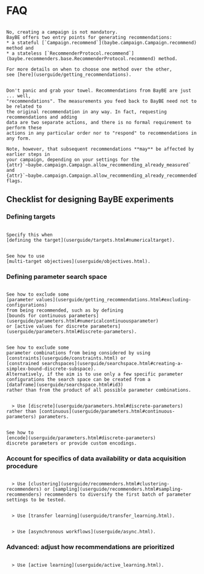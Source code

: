 # FAQ

```{dropdown} Do I need to create a campaign to get recommendations?

No, creating a campaign is not mandatory.
BayBE offers two entry points for generating recommendations:
* a stateful [`Campaign.recommend`](baybe.campaign.Campaign.recommend) method and 
* a stateless [`RecommenderProtocol.recommend`](baybe.recommenders.base.RecommenderProtocol.recommend) method.

For more details on when to choose one method over the other,
see [here](userguide/getting_recommendations).
```

```{dropdown} BayBE recommends A but experimentalists do B. What now?

Don't panic and grab your towel. Recommendations from BayBE are just ... well,
"recommendations". The measurements you feed back to BayBE need not to be related to
the original recommendation in any way. In fact, requesting recommendations and adding
data are two separate actions, and there is no formal requirement to perform these
actions in any particular order nor to "respond" to recommendations in any form.

Note, however, that subsequent recommendations **may** be affected by earlier steps in
your campaign, depending on your settings for the
{attr}`~baybe.campaign.Campaign.allow_recommending_already_measured` and
{attr}`~baybe.campaign.Campaign.allow_recommending_already_recommended` flags.
```

## Checklist for designing BayBE experiments

### Defining targets

```{dropdown} Should be target value maximized rather than minimized or matched to specific value?

Specify this when
[defining the target](userguide/targets.html#numericaltarget).
```

```{dropdown} Should be multiple target optimized simultaneously?

See how to use 
[multi-target objectives](userguide/objectives.html).
```

### Defining parameter search space

```{dropdown} Are only some parameter values of interest/possible?

See how to exclude some 
[parameter values](userguide/getting_recommendations.html#excluding-configurations) 
from being recommended, such as by defining
[bounds for continuous parameters](userguide/parameters.html#numericalcontinuousparameter)
or [active values for discrete parameters](userguide/parameters.html#discrete-parameters).
```

```{dropdown} Are only some parameter combinations of interest/possible?

See how to exclude some 
parameter combinations from being considered by using 
[constraints](userguide/constraints.html) or
[constrained searchspaces](userguide/searchspace.html#creating-a-simplex-bound-discrete-subspace).
Alternatively, if the aim is to use only a few specific parameter configurations the search space can be created from a 
[dataframe](userguide/searchspace.html#id3) 
rather than from the product of all possible parameter combinations.
```

```{dropdown} Are some parameters non-numeric or allow only discrete numbers?

  > Use [discrete](userguide/parameters.html#discrete-parameters)
rather than [continuous](userguide/parameters.html#continuous-parameters) parameters.
```

```{dropdown} Is it possible to encode discrete parameters based on domain knowledge to capture relationships between categories (e.g., ordered values, molecular fingerprints, model embeddings)?

See how to 
[encode](userguide/parameters.html#discrete-parameters)
discrete parameters or provide custom encodings.
```

### Account for specifics of data availability or data acquisition procedure

```{dropdown} Is no prior data available and the experiments should be done in batches?

  > Use [clustering](userguide/recommenders.html#clustering-recommenders) or [sampling](userguide/recommenders.html#sampling-recommenders) recommenders to diversify the first batch of parameter settings to be tested.
```

```{dropdown} Is additional data from historic or other partially-related experiments available?

  > Use [transfer learning](userguide/transfer_learning.html).
```

```{dropdown} Will the outcome measurements of different parameter setting become available at different times?

  > Use [asynchronous workflows](userguide/async.html).
```

### Advanced: adjust how recommendations are prioritized

```{dropdown} Is the aim to reduce the overall uncertainty across different regions of the search space rather than optimize a specific objective?

  > Use [active learning](userguide/active_learning.html).
```



